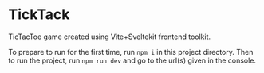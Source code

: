 # TickTack

TicTacToe game created using Vite+Sveltekit frontend toolkit.

To prepare to run for the first time, run `npm i` in this project directory.
Then to run the project, run `npm run dev` and go to the url(s) given in the console.